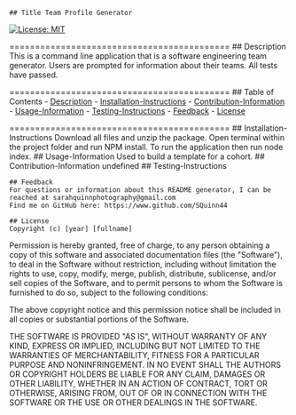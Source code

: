
    ## Title Team Profile Generator
   [![License: MIT](https://img.shields.io/badge/License-MIT-blue.svg)](https://opensource.org/licenses/MIT)
   
  ===========================================
    ## Description
    This is a command line application that is a software engineering team generator. Users are prompted for information about their teams. All tests have passed.
    
  ===========================================
    ## Table of Contents
    - [Description](#Description)
    - [Installation-Instructions](#Installation-Instructions)
    - [Contribution-Information](#Contribution-Information)
    - [Usage-Information](#Usage-Information)
    - [Testing-Instructions](#Testing-Instructions)
    - [Feedback](#Feedback)
    - [License](#License)
    
  ===========================================
    ## Installation-Instructions
    Download all files and unzip the package. Open terminal within the project folder and run NPM install. To run the application then run node index. 
    ## Usage-Information
    Used to build a template for a cohort.
    ## Contribution-Information
    undefined
    ## Testing-Instructions
 
    
    ## Feedback 
    For questions or information about this README generator, I can be reached at sarahquinnphotography@gmail.com 
    Find me on GitHub here: https://www.github.com/SQuinn44
    
    ## License
    Copyright (c) [year] [fullname]

Permission is hereby granted, free of charge, to any person obtaining a copy
of this software and associated documentation files (the "Software"), to deal
in the Software without restriction, including without limitation the rights
to use, copy, modify, merge, publish, distribute, sublicense, and/or sell
copies of the Software, and to permit persons to whom the Software is
furnished to do so, subject to the following conditions:

The above copyright notice and this permission notice shall be included in all
copies or substantial portions of the Software.

THE SOFTWARE IS PROVIDED "AS IS", WITHOUT WARRANTY OF ANY KIND, EXPRESS OR
IMPLIED, INCLUDING BUT NOT LIMITED TO THE WARRANTIES OF MERCHANTABILITY,
FITNESS FOR A PARTICULAR PURPOSE AND NONINFRINGEMENT. IN NO EVENT SHALL THE
AUTHORS OR COPYRIGHT HOLDERS BE LIABLE FOR ANY CLAIM, DAMAGES OR OTHER
LIABILITY, WHETHER IN AN ACTION OF CONTRACT, TORT OR OTHERWISE, ARISING FROM,
OUT OF OR IN CONNECTION WITH THE SOFTWARE OR THE USE OR OTHER DEALINGS IN THE
SOFTWARE.
  

